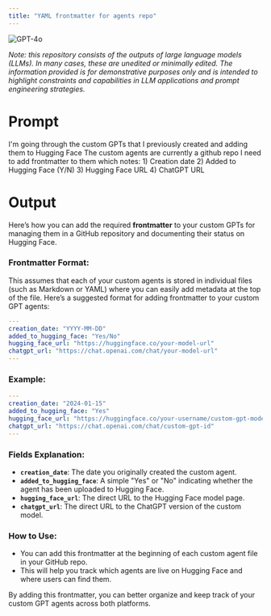 ```yaml
---
title: "YAML frontmatter for agents repo"
---
```

![GPT-4o](https://img.shields.io/badge/GPT--4o-3333FF?style=for-the-badge&logo=openai&logoColor=white)



*Note: this repository consists of the outputs of large language models (LLMs). In many cases, these are unedited or minimally edited. The information provided is for demonstrative purposes only and is intended to highlight constraints and capabilities in LLM applications and prompt engineering strategies.*


# Prompt

I'm going through the custom GPTs that I previously created and adding them to Hugging Face The custom agents are currently a github repo I need to add frontmatter to them which notes: 1) Creation date 2) Added to Hugging Face (Y/N) 3) Hugging Face URL 4) ChatGPT URL

# Output

Here’s how you can add the required **frontmatter** to your custom GPTs for managing them in a GitHub repository and documenting their status on Hugging Face.

### **Frontmatter Format**:
This assumes that each of your custom agents is stored in individual files (such as Markdown or YAML) where you can easily add metadata at the top of the file. Here’s a suggested format for adding frontmatter to your custom GPT agents:

```yaml
---
creation_date: "YYYY-MM-DD"
added_to_hugging_face: "Yes/No"
hugging_face_url: "https://huggingface.co/your-model-url"
chatgpt_url: "https://chat.openai.com/chat/your-model-url"
---
```

### **Example**:

```yaml
---
creation_date: "2024-01-15"
added_to_hugging_face: "Yes"
hugging_face_url: "https://huggingface.co/your-username/custom-gpt-model"
chatgpt_url: "https://chat.openai.com/chat/custom-gpt-id"
---
```

### **Fields Explanation**:
- **`creation_date`**: The date you originally created the custom agent.
- **`added_to_hugging_face`**: A simple "Yes" or "No" indicating whether the agent has been uploaded to Hugging Face.
- **`hugging_face_url`**: The direct URL to the Hugging Face model page.
- **`chatgpt_url`**: The direct URL to the ChatGPT version of the custom model.

### **How to Use**:
- You can add this frontmatter at the beginning of each custom agent file in your GitHub repo.
- This will help you track which agents are live on Hugging Face and where users can find them.

By adding this frontmatter, you can better organize and keep track of your custom GPT agents across both platforms.